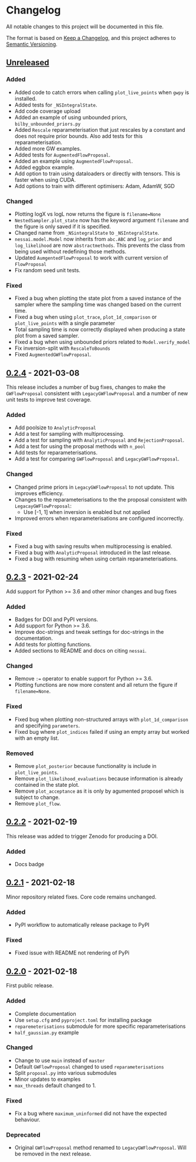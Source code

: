 # Changelog

All notable changes to this project will be documented in this file.

The format is based on [Keep a Changelog](https://keepachangelog.com/en/1.0.0/),
and this project adheres to [Semantic Versioning](https://semver.org/spec/v2.0.0.html).

## [Unreleased]

### Added

- Added code to catch errors when calling `plot_live_points` when `gwpy` is installed.
- Added tests for `_NSIntegralState`.
- Add code coverage upload
- Added an example of using unbounded priors, `bilby_unbounded_priors.py`
- Added `Rescale` reparameterisation that just rescales by a constant and does not require prior bounds. Also add
tests for this reparameterisation.
- Added more GW examples.
- Added tests for `AugmentedFlowProposal`.
- Added an example using `AugmentedFlowProposal`.
- Added eggbox example.
- Add option to train using dataloaders or directly with tensors. This is faster when using CUDA.
- Add options to train with different optimisers: Adam, AdamW, SGD

### Changed

- Plotting logX vs logL now returns the figure is `filename=None`
- `NestedSampler.plot_state` now has the keyword argument `filename` and the figure is only saved if it is specified.
- Changed name from `_NSintegralState` to `_NSIntegralState`.
- `nessai.model.Model` now inherits from `abc.ABC` and `log_prior` and `log_likelihood` are now `abstractmethods`. This prevents the class from being used without redefining those methods.
- Updated `AumgentedFlowProposal` to work with current version of `FlowProposal`
- Fix random seed unit tests.

### Fixed

- Fixed a bug when plotting the state plot from a saved instance of the sampler where the sampling time was changed based on the current time.
- Fixed a bug when using `plot_trace`, `plot_1d_comparison` or `plot_live_points` with a single parameter
- Total sampling time is now correctly displayed when producing a state plot from a saved sampler.
- Fixed a bug when using unbounded priors related to `Model.verify_model`
- Fix inversion-split with `RescaleToBounds`
- Fixed `AugmentedGWFlowProposal`.


## [0.2.4] - 2021-03-08

This release includes a number of bug fixes, changes to make the `GWFlowProposal` consistent with `LegacyGWFlowProposal` and a number of new unit tests to improve test coverage.

### Added

- Add poolsize to `AnalyticProposal`
- Add a test for sampling with multiprocessing.
- Add a test for sampling with `AnalyticProposal` and `RejectionProposal`.
- Add a test for using the proposal methods with `n_pool`
- Add tests for reparameterisations.
- Add a test for comparing `GWFlowProposal` and `LegacyGWFlowProposal`.

### Changed

- Changed prime priors in `LegacyGWFlowProposal` to not update. This improves efficiency.
- Changes to the reparameterisations to the the proposal consistent with `LegacayGWFlowProposal`:
    - Use [-1, 1] when inversion is enabled but not applied
- Improved errors when reparameterisations are configured incorrectly.

### Fixed

- Fixed a bug with saving results when multiprocessing is enabled.
- Fixed a bug with `AnalyticProposal` introduced in the last release.
- Fixed a bug with resuming when using certain reparameterisations.


## [0.2.3] - 2021-02-24

Add support for Python >= 3.6 and other minor changes and bug fixes

### Added

- Badges for DOI and PyPI versions.
- Add support for Python >= 3.6.
- Improve doc-strings and tweak settings for doc-strings in the documentation.
- Add tests for plotting functions.
- Added sections to README and docs on citing `nessai`.

### Changed

- Remove `:=` operator to enable support for Python >= 3.6.
- Plotting functions are now more constent and all return the figure if `filename=None`.

### Fixed

- Fixed bug when plotting non-structured arrays with `plot_1d_comparison` and specifying `parameters`.
- Fixed bug where `plot_indices` failed if using an empty array but worked with an empty list.

### Removed

- Remove `plot_posterior` because functionality is include in `plot_live_points`.
- Remove `plot_likelihood_evaluations` because information is already contained in the state plot.
- Remove `plot_acceptance` as it is only by agumented proposel which is subject to change.
- Remove `plot_flow`.

## [0.2.2] - 2021-02-19

This release was added to trigger Zenodo for producing a DOI.

### Added

- Docs badge

## [0.2.1] - 2021-02-18

Minor repository related fixes. Core code remains unchanged.

### Added

- PyPI workflow to automatically release package to PyPI

### Fixed

- Fixed issue with README not rendering of PyPi

## [0.2.0] - 2021-02-18

First public release.

### Added

- Complete documentation
- Use `setup.cfg` and `pyproject.toml` for installing package
- `reparemeterisations` submodule for more specific reparameterisations
- `half_gaussian.py` example

### Changed

- Change to use `main` instead of `master`
- Default `GWFlowProposal` changed to used `reparameterisations`
- Split `proposal.py` into various submodules
- Minor updates to examples
- `max_threads` default changed to 1.

### Fixed

- Fix a bug where `maximum_uninformed` did not have the expected behaviour.

### Deprecated

- Original `GWFlowProposal` method renamed to `LegacyGWFlowProposal`. Will be removed in the next release.

[Unreleased]: https://github.com/mj-will/nessai/compare/v0.2.4...HEAD
[0.2.4]: https://github.com/mj-will/nessai/compare/v0.2.3...v0.2.4
[0.2.3]: https://github.com/mj-will/nessai/compare/v0.2.2...v0.2.3
[0.2.2]: https://github.com/mj-will/nessai/compare/v0.2.1...v0.2.2
[0.2.1]: https://github.com/mj-will/nessai/compare/v0.2.0...v0.2.1
[0.2.0]: https://github.com/mj-will/nessai/compare/v0.1.1...v0.2.0
